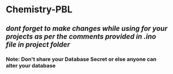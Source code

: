 # Chemistry-PBL
## _dont forget to make changes while using for your projects as per the comments provided in .ino file in project folder_
### Note: Don't share your Database Secret or else anyone can alter your database
